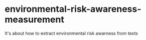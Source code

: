 # environmental-risk-awareness-measurement
It's about how to extract environmental risk awarness from texts
